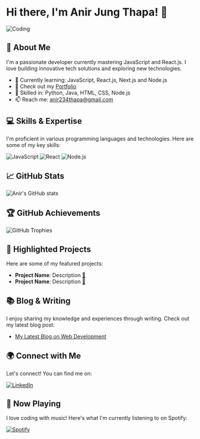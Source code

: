 # Hi there, I'm Anir Jung Thapa! 👋

![Coding](https://media.giphy.com/media/QHE5gWI0QjqF2/giphy.gif)

## 🚀 About Me
I'm a passionate developer currently mastering JavaScript and React.js. I love building innovative tech solutions and exploring new technologies.

- 🌱 Currently learning: JavaScript, React.js, Next.js and Node.js
- 💼 Check out my [Portfolio](https://main--stirring-sfogliatella-786bed.netlify.app/)
- 💬 Skilled in: Python, Java, HTML, CSS, Node.js
- 📫 Reach me: [anir234thapa@gmail.com](mailto:anir234thapa@gmail.com)

## 💻 Skills & Expertise
I'm proficient in various programming languages and technologies. Here are some of my key skills:

![JavaScript](https://img.shields.io/badge/-JavaScript-F7DF1E?style=for-the-badge&logo=javascript&logoColor=black)
![React](https://img.shields.io/badge/-React-61DAFB?style=for-the-badge&logo=react&logoColor=black)
![Node.js](https://img.shields.io/badge/-Node.js-339933?style=for-the-badge&logo=node.js&logoColor=white)
<!-- Add more badges for your skills -->

## 📈 GitHub Stats
![Anir's GitHub stats](https://github-readme-stats.vercel.app/api?username=aneer-thapa1&show_icons=true&theme=radical)

## 🏆 GitHub Achievements
![GitHub Trophies](https://github-profile-trophy.vercel.app/?username=aneer-thapa1&theme=nord&column=7)

## 🌟 Highlighted Projects
Here are some of my featured projects:

- **Project Name**: Description [🔗](#)
- **Project Name**: Description [🔗](#)

## 📚 Blog & Writing
I enjoy sharing my knowledge and experiences through writing. Check out my latest blog post:

- [My Latest Blog on Web Development](#)

## 🌍 Connect with Me
Let's connect! You can find me on:

[![LinkedIn](https://img.shields.io/badge/-LinkedIn-0077B5?style=flat-square&logo=linkedin&logoColor=white)](https://www.linkedin.com/in/anir-thapa-270a922bb/)

## 🎵 Now Playing
I love coding with music! Here's what I'm currently listening to on Spotify:

[![Spotify](https://spotify-now-playing-git-master.aneer-thapa1.vercel.app/api/spotify)](https://open.spotify.com/user/31pqrrwmiuxklyx2kfen6pwhd3zi)

